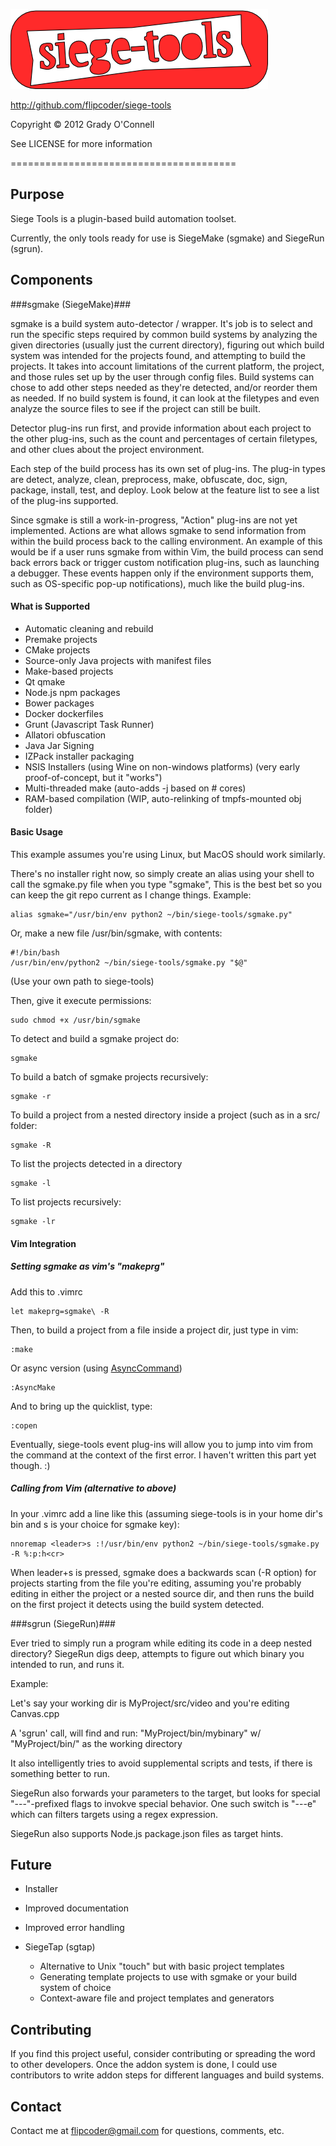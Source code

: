 ![siege-tools](https://raw.githubusercontent.com/flipcoder/siege-tools/14b4912238590352658221b1e85d376dd5c660d7/sgtools.png)

http://github.com/flipcoder/siege-tools

Copyright &copy; 2012 Grady O'Connell

See LICENSE for more information

=======================================

## Purpose ##
Siege Tools is a plugin-based build automation toolset.

Currently, the only tools ready for use is SiegeMake (sgmake) and SiegeRun (sgrun).

## Components ##

###sgmake (SiegeMake)###

sgmake is a build system auto-detector / wrapper.  It's job is to select and run the specific steps required by common build systems by analyzing the given directories (usually just the current directory), figuring out which build system was intended for the projects found, and attempting to build the projects.  It takes into account limitations of the current platform, the project, and those rules set up by the user through config files.  Build systems can chose to add other steps needed as they're detected, and/or reorder them as needed.  If no build system is found, it can look at the filetypes and even analyze the source files to see if the project can still be built.

Detector plug-ins run first, and provide information about each project to the other plug-ins, such as the count and percentages of certain filetypes, and other clues about the project environment.

Each step of the build process has its own set of plug-ins.  The plug-in types are detect, analyze, clean, preprocess, make, obfuscate, doc, sign, package, install, test, and deploy.
Look below at the feature list to see a list of the plug-ins supported.

Since sgmake is still a work-in-progress, "Action" plug-ins are not yet implemented.  Actions are what allows sgmake to send information from within the build process back to the calling environment.
An example of this would be if a user runs sgmake from within Vim, the build process can send back errors back or trigger custom notification plug-ins, such as launching a debugger.  These events happen only if the environment supports them, such as OS-specific pop-up notifications), much like the build plug-ins.

#### What is Supported ####

- Automatic cleaning and rebuild
- Premake projects
- CMake projects
- Source-only Java projects with manifest files
- Make-based projects
- Qt qmake
- Node.js npm packages
- Bower packages
- Docker dockerfiles
- Grunt (Javascript Task Runner)
- Allatori obfuscation
- Java Jar Signing
- IZPack installer packaging
- NSIS Installers (using Wine on non-windows platforms) (very early proof-of-concept, but it "works")
- Multi-threaded make (auto-adds -j based on # cores)
- RAM-based compilation (WIP, auto-relinking of tmpfs-mounted obj folder)

#### Basic Usage ####

This example assumes you're using Linux, but MacOS should work similarly.

There's no installer right now, so simply create an alias using your shell to call the sgmake.py file when you type "sgmake",
This is the best bet so you can keep the git repo current as I change things.
Example:

    alias sgmake="/usr/bin/env python2 ~/bin/siege-tools/sgmake.py"

Or, make a new file /usr/bin/sgmake, with contents:

    #!/bin/bash
    /usr/bin/env/python2 ~/bin/siege-tools/sgmake.py "$@"

(Use your own path to siege-tools)

Then, give it execute permissions:

    sudo chmod +x /usr/bin/sgmake

To detect and build a sgmake project do:

    sgmake

To build a batch of sgmake projects recursively:

    sgmake -r

To build a project from a nested directory inside a project (such as in a src/ folder:

    sgmake -R

To list the projects detected in a directory

    sgmake -l

To list projects recursively:

    sgmake -lr

#### Vim Integration ####

##### Setting sgmake as vim's "makeprg" #####

Add this to .vimrc

    let makeprg=sgmake\ -R

Then, to build a project from a file inside a project dir, just type in vim:

    :make

Or async version (using [AsyncCommand](https://github.com/pydave/AsyncCommand/))

    :AsyncMake

And to bring up the quicklist, type:

    :copen

Eventually, siege-tools event plug-ins will allow you to jump into vim from the
command at the context of the first error.  I haven't written this part yet though. :)

##### Calling from Vim (alternative to above) #####

In your .vimrc add a line like this (assuming siege-tools is in your home dir's bin and <leader>s is your choice for sgmake key):

    nnoremap <leader>s :!/usr/bin/env python2 ~/bin/siege-tools/sgmake.py -R %:p:h<cr>

When leader+s is pressed, sgmake does a backwards scan (-R option) for projects starting from the file you're editing, assuming you're probably editing in either the project or a nested source dir, and then runs the build on the first project it detects using the build system detected.

###sgrun (SiegeRun)###

Ever tried to simply run a program while editing its code in a deep nested
directory?  SiegeRun digs deep, attempts to figure out which binary you intended to run, and runs it.

Example:

Let's say your working dir is MyProject/src/video and you're editing Canvas.cpp

A 'sgrun' call, will find and run: "MyProject/bin/mybinary" w/
"MyProject/bin/" as the working directory

It also intelligently tries to avoid supplemental scripts and tests, if there is something better to run.

SiegeRun also forwards your parameters to the target, but looks for special "---"-prefixed flags to invokve
special behavior.  One such switch is "---e" which can filters targets using a regex expression.

SiegeRun also supports Node.js package.json files as target hints.

## Future ##

- Installer
- Improved documentation
- Improved error handling

- SiegeTap (sgtap)
    - Alternative to Unix "touch" but with basic project templates
    - Generating template projects to use with sgmake or your build system of choice
    - Context-aware file and project templates and generators

## Contributing ##
If you find this project useful, consider contributing or spreading the word to other developers.
Once the addon system is done, I could use contributors to write addon steps for different languages and build systems.

## Contact ##
Contact me at flipcoder@gmail.com for questions, comments, etc.

